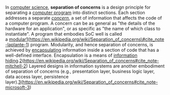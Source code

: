 In [computer science](https://en.wikipedia.org/wiki/Computer_science), **separation of concerns** is a design principle for separating a [computer program](https://en.wikipedia.org/wiki/Computer_program) into distinct sections. Each section addresses a separate [_concern_](https://en.wikipedia.org/wiki/Concern_(computer_science)), a set of information that affects the code of a computer program. A concern can be as general as "the details of the hardware for an application", or as specific as "the name of which class to instantiate". A program that embodies SoC well is called a [modular](https://en.wikipedia.org/wiki/Modularity_(programming))[1](1)(https://en.wikipedia.org/wiki/Separation_of_concerns\#cite_note-laplante-1) program. Modularity, and hence separation of concerns, is achieved by [encapsulating](https://en.wikipedia.org/wiki/Encapsulation_(computer_science)) information inside a section of code that has a well-defined interface. Encapsulation is a means of [information hiding](https://en.wikipedia.org/wiki/Information_hiding).[2](2)(https://en.wikipedia.org/wiki/Separation_of_concerns#cite_note-mitchell-2) Layered designs in information systems are another embodiment of separation of concerns (e.g., presentation layer, business logic layer, data access layer, persistence layer).[3](3)(https://en.wikipedia.org/wiki/Separation_of_concerns#cite_note-microsoft-3)